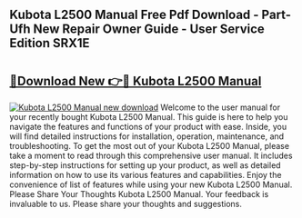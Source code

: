 ## Kubota L2500 Manual Free Pdf Download - Part-Ufh New Repair Owner Guide - User Service Edition SRX1E

# <h2><a href="http://bc89905.oget.top/?id=Kubota+L2500+Manual">🔗Download New 👉🔴 Kubota L2500 Manual</a></h2>

[![Kubota L2500 Manual new download](https://i.imgur.com/5g1atiW.png)](http://bc89905.oget.top/?id=Kubota+L2500+Manual)
Welcome to the user manual for your recently bought Kubota L2500 Manual. This guide is here to help you navigate the features and functions of your product with ease. Inside, you will find detailed instructions for installation, operation, maintenance, and troubleshooting. To get the most out of your Kubota L2500 Manual, please take a moment to read through this comprehensive user manual. It includes step-by-step instructions for setting up your product, as well as detailed information on how to use its various features and capabilities. Enjoy the convenience of list of features while using your new Kubota L2500 Manual. Please Share Your Thoughts Kubota L2500 Manual. Your feedback is invaluable to us. Please share your thoughts and suggestions.
